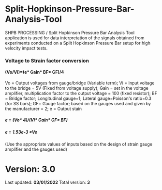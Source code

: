 # Split-Hopkinson-Pressure-Bar-Analysis-Tool
SHPB PROCESSING / Split Hopkinson Pressure Bar Analysis Tool application is used for data interpretation of the signals obtained from experiments conducted on a Split Hopkinson Pressure Bar setup for high velocity impact tests.


### Voltage to Strain factor conversion
#### (Vo/Vi)=(e* Gain* BF* GF)/4

Vo = Output voltages from gauge/bridge (Variable term);
Vi = Input voltage to the bridge = 5V (Fixed from voltage supply);
Gain = set in the voltage amplifier, multiplication factor to the output voltage = 100 (fixed resistor);
BF = Bridge factor; Longitudinal gauge=1; Lateral gauge=Poisson's ratio=0.3 (for SS bars);
GF= Gauge factor; based on the gauges used and given by the manufacturer = 2;
e = Output stain

##### e = (Vo* 4)/(Vi* Gain* GF* BF)
##### e = 1.53e-3 *Vo
 (Use the appropriate values of inputs based on the design of strain gauge amplifier and the gauges used)

# Version: 3.0 
Last updated: **03/01/2022**
Total version: **3**
